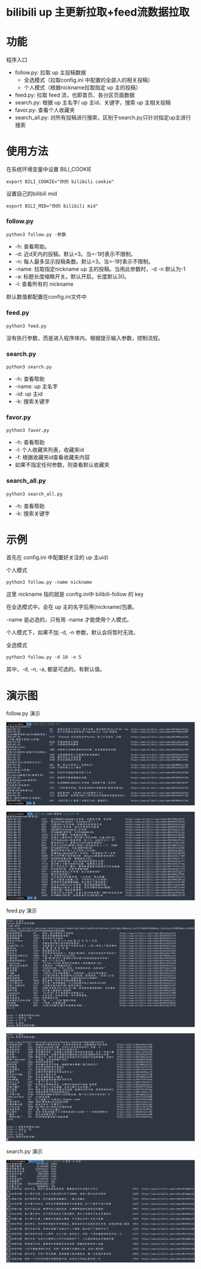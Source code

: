 # bilibili up 主更新拉取+feed流数据拉取

# 功能

程序入口
- follow.py: 拉取 up 主投稿数据
  - 全选模式（拉取config.ini 中配置的全部人的相关投稿）
  - 个人模式（根据nickname拉取指定 up 主的投稿） 
- feed.py: 拉取 feed 流，也即首页、各分区页面数据
- search.py: 根据 up 主名字/ up 主id、关键字，搜索 up 主相关投稿
- favor.py: 查看个人收藏夹
- search_all.py: 对所有投稿进行搜索，区别于search.py只针对指定up主进行搜索

# 使用方法

在系统环境变量中设置 BILI_COOKIE
```commandline
export BILI_COOKIE="你的 bilibili cookie"
```
设置自己的bilibili mid
```commandline
export BILI_MID="你的 bilibili mid"
```

### follow.py

```commandline
python3 follow.py -参数
```

- -h: 查看帮助。
- -d: 近d天内的投稿。默认=3。当=-1时表示不限制。
- -n: 每人最多显示投稿条数。默认=3。当=-1时表示不限制。
- -name: 拉取指定nickname up 主的投稿。当用此参数时，-d -n 默认为-1
- -a: 标题长度缩略开关。默认开启。长度默认30。
- -l: 查看所有的 nickname

默认数值都配置在config.ini文件中


### feed.py

```commandline
python3 feed.py
```

没有执行参数，而是进入程序体内，根据提示输入参数，控制流程。

### search.py

```commandline
python3 search.py
```

- -h: 查看帮助
- -name: up 主名字
- -id: up 主id
- -k: 搜索关键字

### favor.py

```commandline
python3 favor.py
```

- -h: 查看帮助
- -l: 个人收藏夹列表，收藏夹id
- -f: 根据收藏夹id查看收藏夹内容
- 如果不指定任何参数，则查看默认收藏夹

### search_all.py

```commandline
python3 search_all.py
```

- -h: 查看帮助
- -k: 搜索关键字


# 示例

首先在 config.ini 中配置好关注的 up 主uid）

个人模式
```commandline
python3 follow.py -name nickname
```
这里 nickname 指的就是 config.ini中 bilibili-follow 的 key 

在全选模式中，会在 up 主的名字后用(nickname)包裹。

-name 是必选的，只有用 -name 才能使用个人模式。

个人模式下，如果不加 -d, -n 参数，默认会将暂时无效。

全选模式

```commandline
python3 follow.py -d 10 -n 5
```

其中，-d, -n, -a, 都是可选的。有默认值。

# 演示图

follow.py 演示

![](docs/image/pic1.png)

![](docs/image/pic2.png)

feed.py 演示

![](docs/image/pic3.png)

![](docs/image/pic4.png)

search.py 演示

![](docs/image/pic5.png)
